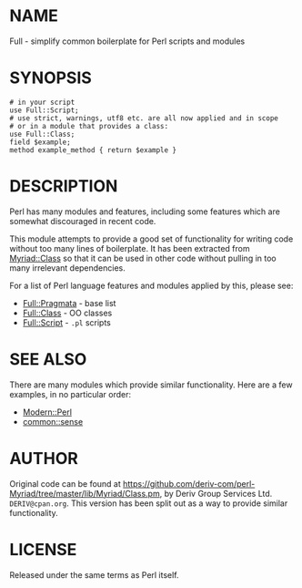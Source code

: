 # NAME

Full - simplify common boilerplate for Perl scripts and modules

# SYNOPSIS

    # in your script
    use Full::Script;
    # use strict, warnings, utf8 etc. are all now applied and in scope
    # or in a module that provides a class:
    use Full::Class;
    field $example;
    method example_method { return $example }

# DESCRIPTION

Perl has many modules and features, including some features which are somewhat discouraged
in recent code.

This module attempts to provide a good set of functionality for writing code without too
many lines of boilerplate. It has been extracted from [Myriad::Class](https://metacpan.org/pod/Myriad%3A%3AClass) so that it can be
used in other code without pulling in too many irrelevant dependencies.

For a list of Perl language features and modules applied by this,
please see:

- [Full::Pragmata](https://metacpan.org/pod/Full%3A%3APragmata) - base list
- [Full::Class](https://metacpan.org/pod/Full%3A%3AClass) - OO classes
- [Full::Script](https://metacpan.org/pod/Full%3A%3AScript) - `.pl` scripts

# SEE ALSO

There are many modules which provide similar functionality. Here are a few examples, in no particular
order:

- [Modern::Perl](https://metacpan.org/pod/Modern%3A%3APerl)
- [common::sense](https://metacpan.org/pod/common%3A%3Asense)

# AUTHOR

Original code can be found at https://github.com/deriv-com/perl-Myriad/tree/master/lib/Myriad/Class.pm,
by Deriv Group Services Ltd. `DERIV@cpan.org`. This version has been split out as a way to provide
similar functionality.

# LICENSE

Released under the same terms as Perl itself.
